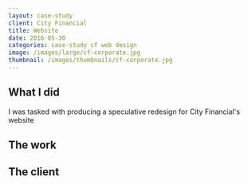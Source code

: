 ```yaml
---
layout: case-study
client: City Financial
title: Website
date: 2016-05-30
categories: case-study cf web design
image: /images/large/cf-corporate.jpg
thumbnail: /images/thumbnails/cf-corporate.jpg
---
```

## What I did
I was tasked with producing a speculative redesign for City Financial's website

## The work

## The client
